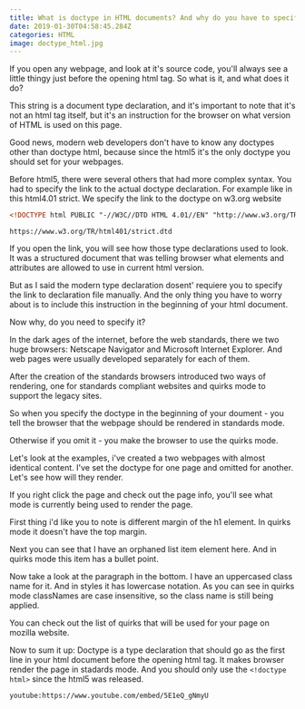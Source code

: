 ```yaml
---
title: What is doctype in HTML documents? And why do you have to specify the doctype?
date: 2019-01-30T04:58:45.284Z
categories: HTML
image: doctype_html.jpg
---
```


If you open any webpage, and look at it's source code, you'll always see
a little thingy just before the opening html tag. So what is it, and what does it do?

This string is a document type declaration, and it's important to note that it's not an html tag itself, but it's an instruction for the browser on what version of HTML is used on this page.

Good news, modern web developers don't have to know any doctypes other than doctype html, because since the html5 it's the only doctype you should set for your webpages.

Before html5, there were several others that had more complex syntax. You had to specify the link to the actual doctype declaration. For example like in this html4.01 strict. We specify the link to the doctype on w3.org website

```html
<!DOCTYPE html PUBLIC "-//W3C//DTD HTML 4.01//EN" "http://www.w3.org/TR/html4/strict.dtd">
```

`https://www.w3.org/TR/html401/strict.dtd`

If you open the link, you will see how those type declarations used to look. It was a structured document that was telling browser what elements and attributes are allowed to use in current html version.

But as I said the modern type declaration dosent' requiere you to specify the link to declaration file manually. And the only thing you have to worry about is to include this instruction in the beginning of your html document.

Now why, do you need to specify it?

In the dark ages of the internet, before the web standards, there we two huge browsers: Netscape Navigator and Microsoft Internet Explorer. And web pages were usually developed separately for each of them.

After the creation of the standards browsers introduced two ways of rendering, one for standards compliant websites and quirks mode to support the legacy sites.

So when you specify the doctype in the beginning of your doument - you tell the browser that the webpage should be rendered in standards mode.

Otherwise if you omit it - you make the browser to use the quirks mode.

Let's look at the examples, i've created a two webpages with almost identical content. I've set the doctype for one page and omitted for another. Let's see how will they render.

If you right click the page and check out the page info, you'll see what mode is currently being used to render the page.

First thing i'd like you to note is different margin of the h1 element. In quirks mode it doesn't have the top margin.

Next you can see that I have an orphaned list item element here. And in quirks mode this item has a bullet point.

Now take a look at the paragraph in the bottom. I have an uppercased class name for it. And in styles it has lowercase notation. As you can see in quirks mode classNames are case insensitive, so the class name is still being applied.

You can check out the list of quirks that will be used for your page on mozilla website.

Now to sum it up: Doctype is a type declaration that should go as the first line in your html document before the opening html tag. It makes browser render the page in stadards mode. And you should only use the `<!doctype html>` since the html5 was released.

`youtube:https://www.youtube.com/embed/5E1eQ_gNmyU`

